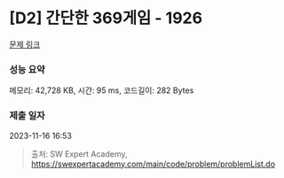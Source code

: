 # [D2] 간단한 369게임 - 1926 

[문제 링크](https://swexpertacademy.com/main/code/problem/problemDetail.do?contestProbId=AV5PTeo6AHUDFAUq) 

### 성능 요약

메모리: 42,728 KB, 시간: 95 ms, 코드길이: 282 Bytes

### 제출 일자

2023-11-16 16:53



> 출처: SW Expert Academy, https://swexpertacademy.com/main/code/problem/problemList.do